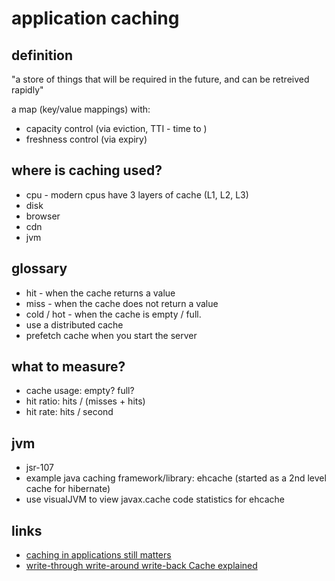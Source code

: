 # application caching


## definition

"a store of things that will be required in the future, and can be retreived rapidly"

a map (key/value mappings) with:
* capacity control (via eviction, TTI - time to )
* freshness control (via expiry)


## where is caching used?

* cpu - modern cpus have 3 layers of cache (L1, L2, L3)
* disk
* browser
* cdn
* jvm


## glossary
* hit - when the cache returns a value
* miss - when the cache does not return a value
* cold / hot - when the cache is empty / full.
* use a distributed cache
* prefetch cache when you start the server


## what to measure?
* cache usage: empty? full?
* hit ratio: hits / (misses + hits)
* hit rate: hits / second


## jvm
* jsr-107
* example java caching framework/library: ehcache (started as a 2nd level cache for hibernate)
* use visualJVM to view javax.cache code statistics for ehcache


## links
* [caching in applications still matters](https://youtu.be/-oNd0FN5R6I)
* [write-through write-around write-back Cache explained](http://www.computerweekly.com/feature/Write-through-write-around-write-back-Cache-explained)

